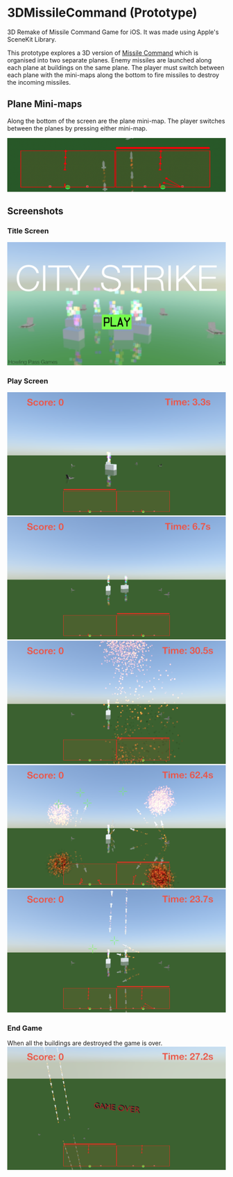 # 3DMissileCommand (Prototype)
3D Remake of Missile Command Game for iOS. It was made using Apple's SceneKit Library.

This prototype explores a 3D version of [Missile Command](https://en.wikipedia.org/wiki/Missile_Command)
which is organised into two separate planes. Enemy missiles are launched along
each plane at buildings on the same plane. The player must switch between each plane with the
mini-maps along the bottom to fire missiles to destroy the incoming missiles.

## Plane Mini-maps
Along the bottom of the screen are the plane mini-map. The player switches between the planes by
pressing either mini-map.

![mini-map](screenshots/minimaps.png)

## Screenshots

### Title Screen
![Title Screen](screenshots/title-screen.png)

### Play Screen
![Screen 1](screenshots/97E0CE96-4BC1-4189-BA39-03FF0A54CF51.png)
![Screen 2](screenshots/A86585AA-5A61-41A5-BF62-BC04226EA0DA.png)
![Screen 3](screenshots/D39412B1-AAFA-4098-B7C8-2EB6875646F2.png)
![Screen 4](screenshots/F0473542-BC23-4879-93E2-C86EE9C1900A.png)
![Screen 5](screenshots/3D13CAAF-8C4D-4677-AF5C-F350B2D0FF2E.png)

### End Game
When all the buildings are destroyed the game is over.
![Game Over](screenshots/game-over.png)
